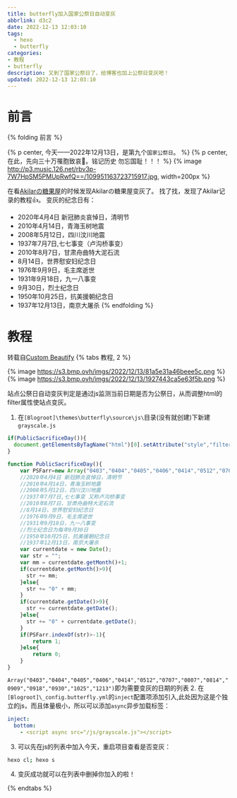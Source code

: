 ```yaml
---
title: butterfly加入国家公祭日自动变灰
abbrlink: d3c2
date: 2022-12-13 12:03:10
tags:
  - hexo
  - butterfly
categories: 
- 教程
- butterfly
description: 又到了国家公祭日了，给博客也加上公祭日变灰吧！
updated: 2022-12-13 12:03:10
---
```


# 前言
{% folding 前言 %}

{% p center, 今天——2022年12月13日，是第九个`国家公祭日`。 %}
{% p center, 在此，先向三十万罹胞致哀🙏。铭记历史 勿忘国耻！！！ %}
{% image http://p3.music.126.net/rbv3p-7W7HpSM5PMUpRwfQ==/109951163723715917.jpg, width=200px %}
<div class="aplayer" data-id="1903149424" data-server="netease" data-type="song" data-preload="auto" data-theme="#3F51B5"></div>

在看[Akilarの糖果屋](https://akilar.top/)的时候发现Akilarの糖果屋变灰了。
找了找，发现了Akilar记录的教程👍。
变灰的纪念日有：
- 2020年4月4日 新冠肺炎哀悼日，清明节
- 2010年4月14日，青海玉树地震
- 2008年5月12日，四川汶川地震
- 1937年7月7日,七七事变（卢沟桥事变）
- 2010年8月7日，甘肃舟曲特大泥石流
- 8月14日，世界慰安妇纪念日
- 1976年9月9日，毛主席逝世
- 1931年9月18日，九一八事变
- 9月30日，烈士纪念日
- 1950年10月25日，抗美援朝纪念日
- 1937年12月13日，南京大屠杀
{% endfolding %}

# 教程
转载自[Custom Beautify](https://akilar.top/posts/ebf20e02/)
{% tabs 教程, 2 %}
<!-- tab 查看效果 -->
{% image https://s3.bmp.ovh/imgs/2022/12/13/81a5e31a46beee5c.png %}
{% image https://s3.bmp.ovh/imgs/2022/12/13/1927443ca5e63f5b.png %}
<!-- endtab -->

<!-- tab 教程 -->
站点公祭日自动变灰判定是通过js监测当前日期是否为公祭日，从而调整html的filter属性使站点变灰。
1. 在`[Blogroot]\themes\butterfly\source\js\`目录(没有就创建)下新建`grayscale.js`
``` js
if(PublicSacrificeDay()){
  document.getElementsByTagName("html")[0].setAttribute("style","filter:gray !important;filter:grayscale(100%);-webkit-filter:grayscale(100%);-moz-filter:grayscale(100%);-ms-filter:grayscale(100%);-o-filter:grayscale(100%);");
}

function PublicSacrificeDay(){
    var PSFarr=new Array("0403","0404","0405","0406","0414","0512","0707","0807","0814","0909","0918","0930","1025","1213");
    //2020年4月4日 新冠肺炎哀悼日，清明节
    //2010年4月14日，青海玉树地震
    //2008年5月12日，四川汶川地震
    //1937年7月7日,七七事变 又称卢沟桥事变
    //2010年8月7日，甘肃舟曲特大泥石流
	//8月14日，世界慰安妇纪念日
    //1976年9月9日，毛主席逝世
  	//1931年9月18日，九一八事变
  	//烈士纪念日为每年9月30日
    //1950年10月25日，抗美援朝纪念日
    //1937年12月13日，南京大屠杀
    var currentdate = new Date();
    var str = "";
    var mm = currentdate.getMonth()+1;
    if(currentdate.getMonth()>9){
      str += mm;
    }else{
      str += "0" + mm;
    }
    if(currentdate.getDate()>9){
      str += currentdate.getDate();
    }else{
      str += "0" + currentdate.getDate();
    }
    if(PSFarr.indexOf(str)>-1){
        return 1;
    }else{
        return 0;
    }
}
```
`Array("0403","0404","0405","0406","0414","0512","0707","0807","0814","0909","0918","0930","1025","1213")`即为需要变灰的日期的列表
2. 在`[Blogroot]\_config.butterfly.yml`的`inject`配置项添加引入,此处因为这是个独立的js，而且体量极小，所以可以添加`async`异步加载标签：
``` yml
inject:
  bottom:
    - <script async src="/js/grayscale.js"></script>
```

3. 可以先在js的列表中加入今天，重启项目查看是否变灰：
``` bash
hexo cl; hexo s
```
4. 变灰成功就可以在列表中删掉你加入的啦！
<!-- endtab -->
{% endtabs %}
